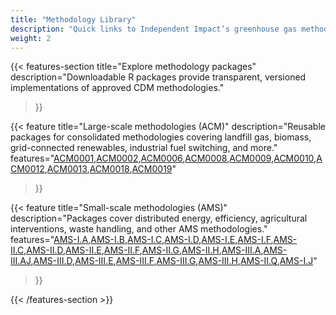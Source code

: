 ```yaml
---
title: "Methodology Library"
description: "Quick links to Independent Impact’s greenhouse gas methodologies for both consolidated (ACM) and small-scale (AMS) programmes."
weight: 2
---
```


{{< features-section
    title="Explore methodology packages"
    description="Downloadable R packages provide transparent, versioned implementations of approved CDM methodologies."
>}}

{{< feature
    title="Large-scale methodologies (ACM)"
    description="Reusable packages for consolidated methodologies covering landfill gas, biomass, grid-connected renewables, industrial fuel switching, and more."
    features="[ACM0001](https://independentimpact.github.io/GHG_methodologies/sites/cdmAcm0001/),[ACM0002](https://independentimpact.github.io/GHG_methodologies/sites/cdmAcm0002/),[ACM0006](https://independentimpact.github.io/GHG_methodologies/sites/cdmAcm0006/),[ACM0008](https://independentimpact.github.io/GHG_methodologies/sites/cdmAcm0008/),[ACM0009](https://independentimpact.github.io/GHG_methodologies/sites/cdmAcm0009/),[ACM0010](https://independentimpact.github.io/GHG_methodologies/sites/cdmAcm0010/),[ACM0012](https://independentimpact.github.io/GHG_methodologies/sites/cdmAcm0012/),[ACM0013](https://independentimpact.github.io/GHG_methodologies/sites/cdmAcm0013/),[ACM0018](https://independentimpact.github.io/GHG_methodologies/sites/cdmAcm0018/),[ACM0019](https://independentimpact.github.io/GHG_methodologies/sites/cdmAcm0019/)"
>}}

{{< feature
    title="Small-scale methodologies (AMS)"
    description="Packages cover distributed energy, efficiency, agricultural interventions, waste handling, and other AMS methodologies."
    features="[AMS-I.A](https://independentimpact.github.io/GHG_methodologies/sites/cdmAmsIa/),[AMS-I.B](https://independentimpact.github.io/GHG_methodologies/sites/cdmAmsIb/),[AMS-I.C](https://independentimpact.github.io/GHG_methodologies/sites/cdmAmsIc/),[AMS-I.D](https://independentimpact.github.io/GHG_methodologies/sites/cdmAmsId/),[AMS-I.E](https://independentimpact.github.io/GHG_methodologies/sites/cdmAmsIe/),[AMS-I.F](https://independentimpact.github.io/GHG_methodologies/sites/cdmAmsIf/),[AMS-II.C](https://independentimpact.github.io/GHG_methodologies/sites/cdmAmsIIc/),[AMS-II.D](https://independentimpact.github.io/GHG_methodologies/sites/cdmAmsIId/),[AMS-II.E](https://independentimpact.github.io/GHG_methodologies/sites/cdmAmsIIe/),[AMS-II.F](https://independentimpact.github.io/GHG_methodologies/sites/cdmAmsIIf/),[AMS-II.G](https://independentimpact.github.io/GHG_methodologies/sites/cdmAmsIIg/),[AMS-II.H](https://independentimpact.github.io/GHG_methodologies/sites/cdmAmsIIh/),[AMS-III.A](https://independentimpact.github.io/GHG_methodologies/sites/cdmAmsIIIa/),[AMS-III.AJ](https://independentimpact.github.io/GHG_methodologies/sites/cdmAmsIIIaj/),[AMS-III.D](https://independentimpact.github.io/GHG_methodologies/sites/cdmAmsIIId/),[AMS-III.E](https://independentimpact.github.io/GHG_methodologies/sites/cdmAmsIIIe/),[AMS-III.F](https://independentimpact.github.io/GHG_methodologies/sites/cdmAmsIIIf/),[AMS-III.G](https://independentimpact.github.io/GHG_methodologies/sites/cdmAmsIIIg/),[AMS-III.H](https://independentimpact.github.io/GHG_methodologies/sites/cdmAmsIIIh/),[AMS-II.Q](https://independentimpact.github.io/GHG_methodologies/sites/cdmAmsIIq/),[AMS-I.J](https://independentimpact.github.io/GHG_methodologies/sites/cdmAmsIj/)"
>}}

{{< /features-section >}}
